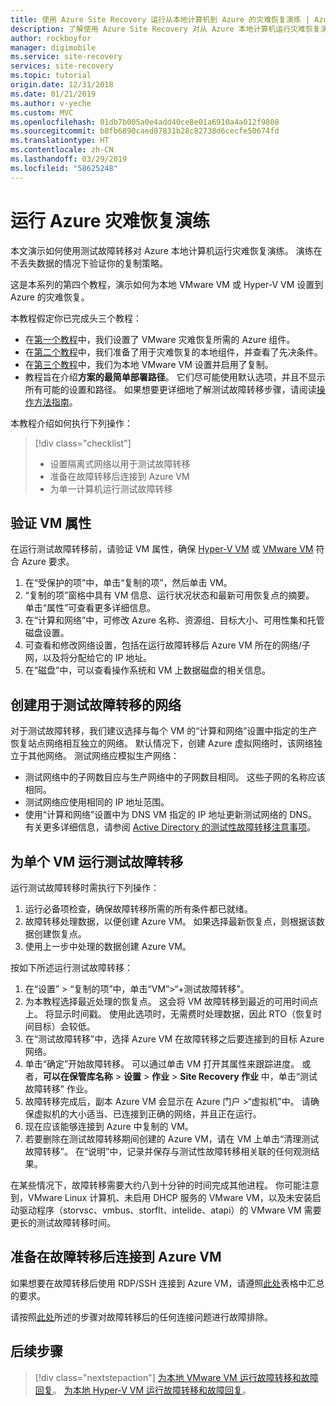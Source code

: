 ```yaml
---
title: 使用 Azure Site Recovery 运行从本地计算机到 Azure 的灾难恢复演练 | Azure
description: 了解使用 Azure Site Recovery 对从 Azure 本地计算机运行灾难恢复演练的相关信息
author: rockboyfor
manager: digimobile
ms.service: site-recovery
services: site-recovery
ms.topic: tutorial
origin.date: 12/31/2018
ms.date: 01/21/2019
ms.author: v-yeche
ms.custom: MVC
ms.openlocfilehash: 01db7b005a0e4add40ce8e01a6910a4a012f9808
ms.sourcegitcommit: b8fb6890caed87831b28c82738d6cecfe50674fd
ms.translationtype: HT
ms.contentlocale: zh-CN
ms.lasthandoff: 03/29/2019
ms.locfileid: "58625248"
---
```

# <a name="run-a-disaster-recovery-drill-to-azure"></a>运行 Azure 灾难恢复演练

本文演示如何使用测试故障转移对 Azure 本地计算机运行灾难恢复演练。 演练在不丢失数据的情况下验证你的复制策略。

这是本系列的第四个教程，演示如何为本地 VMware VM 或 Hyper-V VM 设置到 Azure 的灾难恢复。

本教程假定你已完成头三个教程：
- 在[第一个教程](tutorial-prepare-azure.md)中，我们设置了 VMware 灾难恢复所需的 Azure 组件。
- 在[第二个教程](vmware-azure-tutorial-prepare-on-premises.md)中，我们准备了用于灾难恢复的本地组件，并查看了先决条件。
- 在[第三个教程](vmware-azure-tutorial.md)中，我们为本地 VMware VM 设置并启用了复制。
- 教程旨在介绍**方案的最简单部署路径**。 它们尽可能使用默认选项，并且不显示所有可能的设置和路径。 如果想要更详细地了解测试故障转移步骤，请阅读[操作方法指南](site-recovery-test-failover-to-azure.md)。

本教程介绍如何执行下列操作：

> [!div class="checklist"]
> * 设置隔离式网络以用于测试故障转移
> * 准备在故障转移后连接到 Azure VM
> * 为单一计算机运行测试故障转移

## <a name="verify-vm-properties"></a>验证 VM 属性

在运行测试故障转移前，请验证 VM 属性，确保 [Hyper-V VM](hyper-v-azure-support-matrix.md#replicated-vms) 或 [VMware VM](vmware-physical-azure-support-matrix.md#replicated-machines) 符合 Azure 要求。

1. 在“受保护的项”中，单击“复制的项”，然后单击 VM。
2. “复制的项”窗格中具有 VM 信息、运行状况状态和最新可用恢复点的摘要。 单击“属性”可查看更多详细信息。
3. 在“计算和网络”中，可修改 Azure 名称、资源组、目标大小、可用性集和托管磁盘设置。
4. 可查看和修改网络设置，包括在运行故障转移后 Azure VM 所在的网络/子网，以及将分配给它的 IP 地址。
5. 在“磁盘”中，可以查看操作系统和 VM 上数据磁盘的相关信息。

## <a name="create-a-network-for-test-failover"></a>创建用于测试故障转移的网络

对于测试故障转移，我们建议选择与每个 VM 的“计算和网络”设置中指定的生产恢复站点网络相互独立的网络。 默认情况下，创建 Azure 虚拟网络时，该网络独立于其他网络。 测试网络应模拟生产网络：

- 测试网络中的子网数目应与生产网络中的子网数目相同。 这些子网的名称应该相同。
- 测试网络应使用相同的 IP 地址范围。
- 使用“计算和网络”设置中为 DNS VM 指定的 IP 地址更新测试网络的 DNS。 有关更多详细信息，请参阅 [Active Directory 的测试性故障转移注意事项](site-recovery-active-directory.md#test-failover-considerations)。

## <a name="run-a-test-failover-for-a-single-vm"></a>为单个 VM 运行测试故障转移

运行测试故障转移时需执行下列操作：

1. 运行必备项检查，确保故障转移所需的所有条件都已就绪。
2. 故障转移处理数据，以便创建 Azure VM。 如果选择最新恢复点，则根据该数据创建恢复点。
3. 使用上一步中处理的数据创建 Azure VM。

按如下所述运行测试故障转移：

1. 在“设置” > “复制的项”中，单击“VM”>“+测试故障转移”。
2. 为本教程选择最近处理的恢复点。 这会将 VM 故障转移到最近的可用时间点上。 将显示时间戳。 使用此选项时，无需费时处理数据，因此 RTO（恢复时间目标）会较低。
3. 在“测试故障转移”中，选择 Azure VM 在故障转移之后要连接到的目标 Azure 网络。
4. 单击“确定”开始故障转移。 可以通过单击 VM 打开其属性来跟踪进度。 或者，**可以在保管库名称** > **设置** > **作业** >
   **Site Recovery 作业** 中，单击“测试故障转移” 作业。
5. 故障转移完成后，副本 Azure VM 会显示在 Azure 门户 >“虚拟机”中。 请确保虚拟机的大小适当、已连接到正确的网络，并且正在运行。
6. 现在应该能够连接到 Azure 中复制的 VM。
7. 若要删除在测试故障转移期间创建的 Azure VM，请在 VM 上单击“清理测试故障转移”。 在“说明”中，记录并保存与测试性故障转移相关联的任何观测结果。

在某些情况下，故障转移需要大约八到十分钟的时间完成其他进程。 你可能注意到，VMware Linux 计算机、未启用 DHCP 服务的 VMware VM，以及未安装启动驱动程序（storvsc、vmbus、storflt、intelide、atapi）的 VMware VM 需要更长的测试故障转移时间。

## <a name="prepare-to-connect-to-azure-vms-after-failover"></a>准备在故障转移后连接到 Azure VM

如果想要在故障转移后使用 RDP/SSH 连接到 Azure VM，请遵照[此处](site-recovery-test-failover-to-azure.md#prepare-to-connect-to-azure-vms-after-failover)表格中汇总的要求。

请按照[此处](site-recovery-failover-to-azure-troubleshoot.md)所述的步骤对故障转移后的任何连接问题进行故障排除。

## <a name="next-steps"></a>后续步骤

> [!div class="nextstepaction"]
> [为本地 VMware VM 运行故障转移和故障回复](vmware-azure-tutorial-failover-failback.md)。
> [为本地 Hyper-V VM 运行故障转移和故障回复](hyper-v-azure-failover-failback-tutorial.md)。

<!-- Update_Description: update meta properties -->